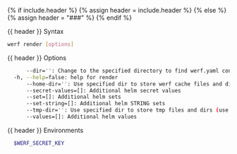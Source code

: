 {% if include.header %}
{% assign header = include.header %}
{% else %}
{% assign header = "###" %}
{% endif %}


{{ header }} Syntax

```bash
werf render [options]
```

{{ header }} Options

```bash
      --dir='': Change to the specified directory to find werf.yaml config
  -h, --help=false: help for render
      --home-dir='': Use specified dir to store werf cache files and dirs (use ~/.werf by default)
      --secret-values=[]: Additional helm secret values
      --set=[]: Additional helm sets
      --set-string=[]: Additional helm STRING sets
      --tmp-dir='': Use specified dir to store tmp files and dirs (use system tmp dir by default)
      --values=[]: Additional helm values
```

{{ header }} Environments

```bash
  $WERF_SECRET_KEY  
```

